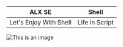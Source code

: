 
|   ALX SE   |   Shell  |
| :--------: | -------- |
|Let's Enjoy With Shell      | Life in Script      |
  ![This is an image](https://myoctocat.com/assets/images/base-octocat.svg)
